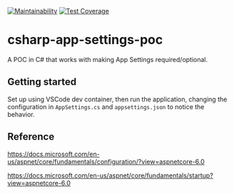 [![Maintainability](https://api.codeclimate.com/v1/badges/20abdce1e7fe2c1cd61d/maintainability)](https://codeclimate.com/github/dfar-io/csharp-app-settings-poc/maintainability)
[![Test Coverage](https://api.codeclimate.com/v1/badges/20abdce1e7fe2c1cd61d/test_coverage)](https://codeclimate.com/github/dfar-io/csharp-app-settings-poc/test_coverage)

# csharp-app-settings-poc
A POC in C# that works with making App Settings required/optional.

## Getting started

Set up using VSCode dev container, then run the application, changing the configuration in `AppSettings.cs` and `appsettings.json` to notice the behavior.

## Reference

https://docs.microsoft.com/en-us/aspnet/core/fundamentals/configuration/?view=aspnetcore-6.0

https://docs.microsoft.com/en-us/aspnet/core/fundamentals/startup?view=aspnetcore-6.0
